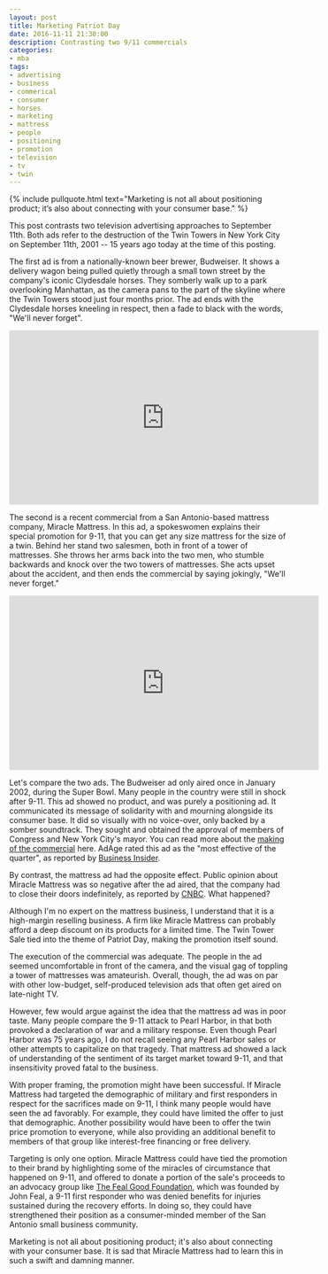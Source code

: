 ```yaml
---
layout: post
title: Marketing Patriot Day
date: 2016-11-11 21:30:00
description: Contrasting two 9/11 commercials
categories:
- mba
tags:
- advertising
- business
- commerical
- consumer
- horses
- marketing
- mattress
- people
- positioning
- promotion
- television
- tv
- twin
---
```


{% include pullquote.html text="Marketing is not all about positioning product;
it’s also about connecting with your consumer base." %}

This post contrasts two television advertising approaches to September 11th.
Both ads refer to the destruction of the Twin Towers in New York City on
September 11th, 2001 -- 15 years ago today at the time of this posting.

<!--more-->

The first ad is from a nationally-known beer brewer, Budweiser. It shows a
delivery wagon being pulled quietly through a small town street by the company's
iconic Clydesdale horses. They somberly walk up to a park overlooking Manhattan,
as the camera pans to the part of the skyline where the Twin Towers stood just
four months prior. The ad ends with the Clydesdale horses kneeling in respect,
then a fade to black with the words, "We'll never forget".

<iframe width="560" height="315" src="https://www.youtube.com/embed/J3eQmzw6n3k" frameborder="0" allowfullscreen></iframe>

The second is a recent commercial from a San Antonio-based mattress company,
Miracle Mattress. In this ad, a spokeswomen explains their special promotion for
9-11, that you can get any size mattress for the size of a twin. Behind her
stand two salesmen, both in front of a tower of mattresses. She throws her arms
back into the two men, who stumble backwards and knock over the two towers of
mattresses. She acts upset about the accident, and then ends the commercial by
saying jokingly, "We'll never forget."

<iframe width="560" height="315" src="https://www.youtube.com/embed/2ZmM-2gj5Gc" frameborder="0" allowfullscreen></iframe>

Let's compare the two ads. The Budweiser ad only aired once in January 2002,
during the Super Bowl. Many people in the country were still in shock after
9-11. This ad showed no product, and was purely a positioning ad. It
communicated its message of solidarity with and mourning alongside its consumer
base. It did so visually with no voice-over, only backed by a somber soundtrack.
They sought and obtained the approval of members of Congress and New York City's
mayor. You can read more about the [making of the
commercial](http://wgntv.com/2015/09/11/the-true-story-behind-the-911-budweiser-commercial-that-only-aired-one-time/)
here. AdAge rated this ad as the "most effective of the quarter", as reported by
[Business
Insider](http://www.businessinsider.com/consumers-like-911-ads-2011-9).

By contrast, the mattress ad had the opposite effect. Public opinion about
Miracle Mattress was so negative after the ad aired, that the company had to
close their doors indefinitely, as reported by
[CNBC](http://www.cnbc.com/2016/09/11/texas-based-miracle-mattress-shuts-doors-indefinitely-after-911-ad-falls-flat.html).
What happened?

Although I'm no expert on the mattress business, I understand that it is a
high-margin reselling business. A firm like Miracle Mattress can probably afford
a deep discount on its products for a limited time. The Twin Tower Sale tied
into the theme of Patriot Day, making the promotion itself sound.

The execution of the commercial was adequate. The people in the ad seemed
uncomfortable in front of the camera, and the visual gag of toppling a tower of
mattresses was amateurish. Overall, though, the ad was on par with other
low-budget, self-produced television ads that often get aired on late-night TV.

However, few would argue against the idea that the mattress ad was in poor
taste. Many people compare the 9-11 attack to Pearl Harbor, in that both
provoked a declaration of war and a military response. Even though Pearl Harbor
was 75 years ago, I do not recall seeing any Pearl Harbor sales or other
attempts to capitalize on that tragedy. That mattress ad showed a lack of
understanding of the sentiment of its target market toward 9-11, and that
insensitivity proved fatal to the business.

With proper framing, the promotion might have been successful. If Miracle
Mattress had targeted the demographic of military and first responders in
respect for the sacrifices made on 9-11, I think many people would have seen the
ad favorably. For example, they could have limited the offer to just that
demographic. Another possibility would have been to offer the twin price
promotion to everyone, while also providing an additional benefit to members of
that group like interest-free financing or free delivery.

Targeting is only one option. Miracle Mattress could have tied the promotion to
their brand by highlighting some of the miracles of circumstance that happened
on 9-11, and offered to donate a portion of the sale's proceeds to an advocacy
group like [The Feal Good Foundation](http://www.fealgoodfoundation.com/), which
was founded by John Feal, a 9-11 first responder who was denied benefits for
injuries sustained during the recovery efforts. In doing so, they could have
strengthened their position as a consumer-minded member of the San Antonio small
business community.

Marketing is not all about positioning product; it's also about connecting with
your consumer base. It is sad that Miracle Mattress had to learn this in such a
swift and damning manner.
